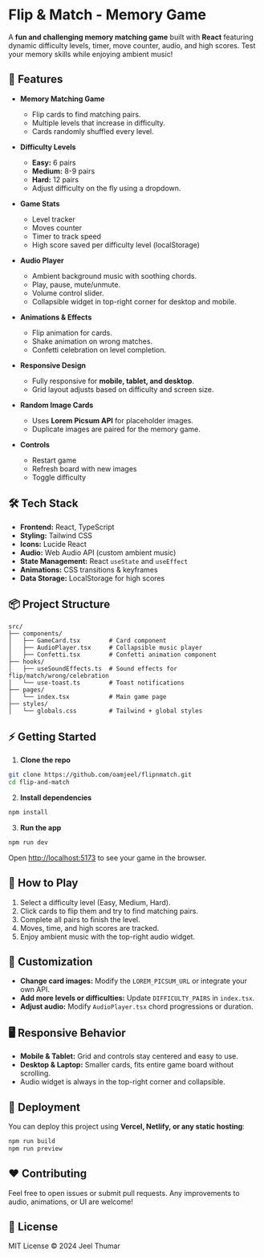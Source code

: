 
# Flip & Match - Memory Game

A **fun and challenging memory matching game** built with **React** featuring dynamic difficulty levels, timer, move counter, audio, and high scores. Test your memory skills while enjoying ambient music!

## 🚀 Features

* **Memory Matching Game**

  * Flip cards to find matching pairs.
  * Multiple levels that increase in difficulty.
  * Cards randomly shuffled every level.

* **Difficulty Levels**

  * **Easy:** 6 pairs
  * **Medium:** 8-9 pairs
  * **Hard:** 12 pairs
  * Adjust difficulty on the fly using a dropdown.

* **Game Stats**

  * Level tracker
  * Moves counter
  * Timer to track speed
  * High score saved per difficulty level (localStorage)

* **Audio Player**

  * Ambient background music with soothing chords.
  * Play, pause, mute/unmute.
  * Volume control slider.
  * Collapsible widget in top-right corner for desktop and mobile.

* **Animations & Effects**

  * Flip animation for cards.
  * Shake animation on wrong matches.
  * Confetti celebration on level completion.

* **Responsive Design**

  * Fully responsive for **mobile, tablet, and desktop**.
  * Grid layout adjusts based on difficulty and screen size.

* **Random Image Cards**

  * Uses **Lorem Picsum API** for placeholder images.
  * Duplicate images are paired for the memory game.

* **Controls**

  * Restart game
  * Refresh board with new images
  * Toggle difficulty

## 🛠 Tech Stack

* **Frontend:** React, TypeScript
* **Styling:** Tailwind CSS
* **Icons:** Lucide React
* **Audio:** Web Audio API (custom ambient music)
* **State Management:** React `useState` and `useEffect`
* **Animations:** CSS transitions & keyframes
* **Data Storage:** LocalStorage for high scores

## 📦 Project Structure

```
src/
├── components/
│   ├── GameCard.tsx        # Card component
│   ├── AudioPlayer.tsx     # Collapsible music player
│   ├── Confetti.tsx        # Confetti animation component
├── hooks/
│   ├── useSoundEffects.ts  # Sound effects for flip/match/wrong/celebration
│   └── use-toast.ts        # Toast notifications
├── pages/
│   └── index.tsx           # Main game page
├── styles/
│   └── globals.css         # Tailwind + global styles
```

## ⚡ Getting Started

1. **Clone the repo**

```bash
git clone https://github.com/oamjeel/flipnmatch.git
cd flip-and-match
```

2. **Install dependencies**

```bash
npm install
```

3. **Run the app**

```bash
npm run dev
```

Open [http://localhost:5173](http://localhost:5173) to see your game in the browser.

## 🔧 How to Play

1. Select a difficulty level (Easy, Medium, Hard).
2. Click cards to flip them and try to find matching pairs.
3. Complete all pairs to finish the level.
4. Moves, time, and high scores are tracked.
5. Enjoy ambient music with the top-right audio widget.

## 🎨 Customization

* **Change card images:** Modify the `LOREM_PICSUM_URL` or integrate your own API.
* **Add more levels or difficulties:** Update `DIFFICULTY_PAIRS` in `index.tsx`.
* **Adjust audio:** Modify `AudioPlayer.tsx` chord progressions or duration.

## 🖥 Responsive Behavior

* **Mobile & Tablet:** Grid and controls stay centered and easy to use.
* **Desktop & Laptop:** Smaller cards, fits entire game board without scrolling.
* Audio widget is always in the top-right corner and collapsible.

## 📁 Deployment

You can deploy this project using **Vercel, Netlify, or any static hosting**:

```bash
npm run build
npm run preview
```

## ❤️ Contributing

Feel free to open issues or submit pull requests. Any improvements to audio, animations, or UI are welcome!

## 📄 License

MIT License © 2024 Jeel Thumar
